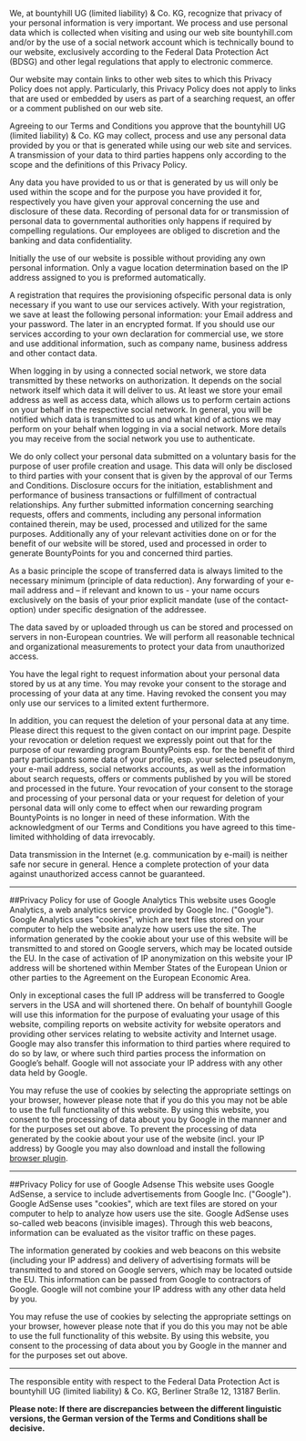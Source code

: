 We, at bountyhill UG (limited liability) & Co. KG, recognize that privacy of your personal information is very important. We process and use personal data which is collected when visiting and using our web site bountyhill.com and/or by the use of a social network account which is technically bound to our website, exclusively according to the Federal Data Protection Act (BDSG) and other legal regulations that apply to electronic commerce.

Our website may contain links to other web sites to which this Privacy Policy does not apply. Particularly, this Privacy Policy does not apply to links that are used or embedded by users as part of a searching request, an offer or a comment published on our web site.

Agreeing to our Terms and Conditions you approve that the bountyhill UG (limited liability) & Co. KG may collect, process and use any personal data provided by you or that is generated while using our web site and services. A transmission of your data to third parties happens only according to the scope and the definitions of this Privacy Policy.

Any data you have provided to us or that is generated by us will only be used within the scope and for the purpose you have provided it for, respectively you have given your approval concerning the use and disclosure of these data. Recording of personal data for or transmission of personal data to governmental authorities only happens if required by compelling regulations. Our employees are obliged to discretion and the banking and data confidentiality.

Initially the use of our website is possible without providing any own personal information. Only a vague location determination based on the IP address assigned to you is preformed automatically.

A registration that requires the provisioning ofspecific personal data is only necessary if you want to use our services actively. With your registration, we save at least the following personal information: your Email address and your password. The later in an encrypted format. If you should use our services according to your own declaration for commercial use, we store and use additional information, such as company name, business address and other contact data.

When logging in by using a connected social network, we store data transmitted by these networks on authorization. It depends on the social network itself which data it will deliver to us. At least we store your email address as well as access data, which allows us to perform certain actions on your behalf in the respective social network. In general, you will be notified which data is transmitted to us and what kind of actions we may perform on your behalf when logging in via a social network.
More details you may receive from the social network you use to authenticate.

We do only collect your personal data submitted on a voluntary basis for the purpose of user profile creation and usage. This data will only be disclosed to third parties with your consent that is given by the approval of our Terms and Conditions. Disclosure occurs for the initiation, establishment and performance of business transactions or fulfillment of contractual relationships. Any further submitted information concerning searching requests, offers and comments, including any personal information contained therein, may be used, processed and utilized for the same purposes.
Additionally any of your relevant activities done on or for the benefit of our website will be stored, used and processed in order to generate BountyPoints for you and concerned third parties.

As a basic principle the scope of transferred data is always limited to the necessary minimum (principle of data reduction). Any forwarding of your e-mail address and – if relevant and known to us - your name occurs exclusively on the basis of your prior explicit mandate (use of the contact-option) under specific designation of the addressee.

The data saved by or uploaded through us can be stored and processed on servers in non-European countries. We will perform all reasonable technical and organizational measurements to protect your data from unauthorized access.

You have the legal right to request information about your personal data stored by us at any time. 
You may revoke your consent to the storage and processing of your data at any time. Having revoked the consent you may only use our services to a limited extent furthermore.

In addition, you can request the deletion of your personal data at any time. Please direct this request to the given contact on our imprint page.
Despite your revocation or deletion request we expressly point out that for the purpose of our rewarding program BountyPoints esp. for the benefit of third party participants some data of your profile, esp. your selected pseudonym, your e-mail address, social networks accounts, as well as the information about search requests, offers or comments published by you will be stored and processed in the future. Your revocation of your consent to the storage and processing of your personal data or your request for deletion of your personal data will only come to effect when our rewarding program BountyPoints is no longer in need of these information. With the acknowledgment of our Terms and Conditions you have agreed to this time-limited withholding of data irrevocably.

Data transmission in the Internet (e.g. communication by e-mail) is neither safe nor secure in general. Hence a complete protection of your data against unauthorized access cannot be guaranteed.

***
##Privacy Policy for use of Google Analytics
This website uses Google Analytics, a web analytics service provided by Google Inc. ("Google"). Google Analytics uses "cookies", which are text files stored on your computer to help the website analyze how users use the site. The information generated by the cookie about your use of this website will be transmitted to and stored on Google servers, which may be located outside the EU. In the case of activation of IP anonymization on this website your IP address will be shortened within Member States of the European Union or other parties to the Agreement on the European Economic Area.

Only in exceptional cases the full IP address will be transferred to Google servers in the USA and will shortened there. On behalf of bountyhill Google will use this information for the purpose of evaluating your usage of this website, compiling reports on website activity for website operators and providing other services relating to website activity and Internet usage. Google may also transfer this information to third parties where required to do so by law, or where such third parties process the information on Google’s behalf. Google will not associate your IP address with any other data held by Google. 

You may refuse the use of cookies by selecting the appropriate settings on your browser, however please note that if you do this you may not be able to use the full functionality of this website. By using this website, you consent to the processing of data about you by Google in the manner and for the purposes set out above. To prevent the processing of data generated by the cookie about your use of the website (incl. your IP address) by Google you may also download and install the following
<a target='blank' href='http://tools.google.com/dlpage/gaoptout'>browser plugin</a>.
 
***
##Privacy Policy for use of Google Adsense
This website uses Google AdSense, a service to include advertisements from Google Inc. ("Google"). Google AdSense uses "cookies", which are text files are stored on your computer to help to analyze how users use the site. Google AdSense uses so-called web beacons (invisible images). Through this web beacons, information can be evaluated as the visitor traffic on these pages.

The information generated by cookies and web beacons on this website (including your IP address) and delivery of advertising formats will be transmitted to and stored on Google servers, which may be located outside the EU. This information can be passed from Google to contractors of Google. Google will not combine your IP address with any other data held by you.

You may refuse the use of cookies by selecting the appropriate settings on your browser, however please note that if you do this you may not be able to use the full functionality of this website. By using this website, you consent to the processing of data about you by Google in the manner and for the purposes set out above. 

***
The responsible entity with respect to the Federal Data Protection Act is bountyhill UG (limited liability) & Co. KG, Berliner Straße 12, 13187 Berlin.

**Please note: If there are discrepancies between the different linguistic versions, the German version of the Terms and Conditions shall be decisive.**
